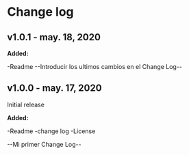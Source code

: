 # Change log

## v1.0.1 - may. 18, 2020

**Added:**

-Readme
--Introducir los ultimos cambios en  el Change Log--



## v1.0.0 - may. 17, 2020

Initial release

**Added:**

-Readme
-change log
-License

--Mi primer Change Log--

